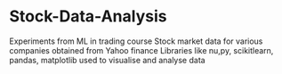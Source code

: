 # Stock-Data-Analysis
Experiments from ML in trading course 
Stock market data for various companies obtained from Yahoo finance
Libraries like nu,py, scikitlearn, pandas, matplotlib used to visualise and analyse data
